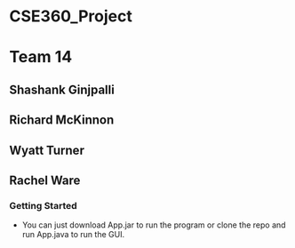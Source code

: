 # CSE360_Project

# Team 14

## Shashank Ginjpalli
## Richard McKinnon
## Wyatt Turner
## Rachel Ware


### Getting Started

- You can just download App.jar to run the program or clone the repo and run App.java to run the GUI.
